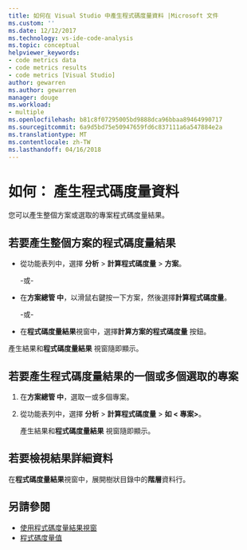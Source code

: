 ```yaml
---
title: 如何在 Visual Studio 中產生程式碼度量資料 |Microsoft 文件
ms.custom: ''
ms.date: 12/12/2017
ms.technology: vs-ide-code-analysis
ms.topic: conceptual
helpviewer_keywords:
- code metrics data
- code metrics results
- code metrics [Visual Studio]
author: gewarren
ms.author: gewarren
manager: douge
ms.workload:
- multiple
ms.openlocfilehash: b81c8f07295005bd9888dca96bbaa89464990717
ms.sourcegitcommit: 6a9d5bd75e50947659fd6c837111a6a547884e2a
ms.translationtype: MT
ms.contentlocale: zh-TW
ms.lasthandoff: 04/16/2018
---
```

# <a name="how-to-generate-code-metrics-data"></a>如何： 產生程式碼度量資料

您可以產生整個方案或選取的專案程式碼度量結果。

## <a name="to-generate-code-metrics-results-for-an-entire-solution"></a>若要產生整個方案的程式碼度量結果

- 從功能表列中，選擇 **分析** > **計算程式碼度量** > **方案**。

   \-或-

- 在**方案總管 中**，以滑鼠右鍵按一下方案，然後選擇**計算程式碼度量**。

   \-或-

- 在**程式碼度量結果**視窗中，選擇**計算方案的程式碼度量** 按鈕。

產生結果和**程式碼度量結果** 視窗隨即顯示。

## <a name="to-generate-code-metrics-results-for-one-or-more-selected-projects"></a>若要產生程式碼度量結果的一個或多個選取的專案

1. 在**方案總管 中**，選取一或多個專案。

1. 從功能表列中，選擇 **分析** > **計算程式碼度量** > **如 < 專案\>**。

   產生結果和**程式碼度量結果** 視窗隨即顯示。

## <a name="to-view-the-results-details"></a>若要檢視結果詳細資料

在**程式碼度量結果**視窗中，展開樹狀目錄中的**階層**資料行。

## <a name="see-also"></a>另請參閱

- [使用程式碼度量結果視窗](../code-quality/working-with-code-metrics-data.md)
- [程式碼度量值](../code-quality/code-metrics-values.md)